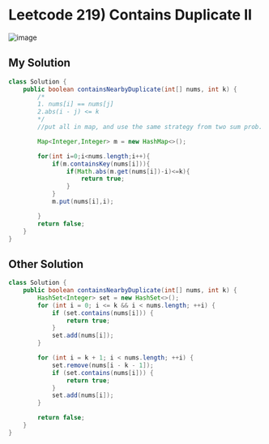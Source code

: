 # Leetcode 219) Contains Duplicate II

![image](https://user-images.githubusercontent.com/37058233/142946828-fef3ab23-1974-43bc-a738-0b217a7bde48.png)

## My Solution

```java
class Solution {
    public boolean containsNearbyDuplicate(int[] nums, int k) {
        /*
        1. nums[i] == nums[j]
        2.abs(i - j) <= k
        */
        //put all in map, and use the same strategy from two sum prob.

        Map<Integer,Integer> m = new HashMap<>();

        for(int i=0;i<nums.length;i++){
            if(m.containsKey(nums[i])){
                if(Math.abs(m.get(nums[i])-i)<=k){
                    return true;
                }
            }
            m.put(nums[i],i);

        }       
        return false;
    }
}
```

## Other Solution

```java
class Solution {
    public boolean containsNearbyDuplicate(int[] nums, int k) {
        HashSet<Integer> set = new HashSet<>();
        for (int i = 0; i <= k && i < nums.length; ++i) {
            if (set.contains(nums[i])) {
                return true;
            }
            set.add(nums[i]);
        }

        for (int i = k + 1; i < nums.length; ++i) {
            set.remove(nums[i - k - 1]);
            if (set.contains(nums[i])) {
                return true;
            }
            set.add(nums[i]);
        }

        return false;
    }
}
```

